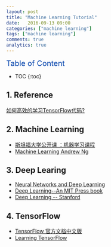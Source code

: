 ```yaml
---
layout: post
title: "Machine Learning Tutorial"
date:   2016-09-13 09:00
categories: ["machine learning"]
tags: ["machine learning"]
comments: true
analytics: true
---
```


<span/>

<span style="color: #0645ad; font-size:20px">Table of Content<span/>

  * TOC
  {:toc}

## 1. Reference

[如何高效的学习TensorFlow代码?](http://www.zhihu.com/question/41667903?from=profile_question_card)

## 2. Machine Learning

* [斯坦福大学公开课 ：机器学习课程](http://open.163.com/special/opencourse/machinelearning.html)
* [Machine Learning Andrew Ng](http://openclassroom.stanford.edu/MainFolder/CoursePage.php?course=MachineLearning)

## 3. Deep Learing

* [Neural Networks and Deep Learning](http://neuralnetworksanddeeplearning.com/)
* [Deep Learning--An MIT Press book](http://www.deeplearningbook.org/)
* [Deep Learning -- Stanford](http://deeplearning.stanford.edu/tutorial/)


## 4. TensorFlow

* [TensorFlow 官方文档中文版](http://wiki.jikexueyuan.com/project/tensorflow-zh/)
* [Learning TensorFlow](http://learningtensorflow.com/)